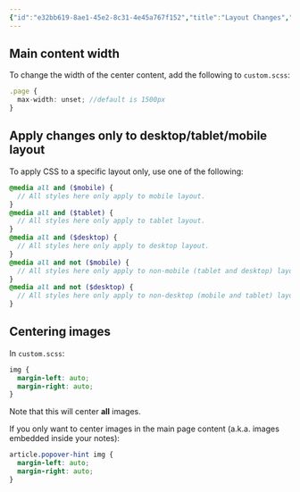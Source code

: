 ```yaml
---
{"id":"e32bb619-8ae1-45e2-8c31-4e45a767f152","title":"Layout Changes","description":"Overview of frequently requested layout changes.","publish":true,"date_created":"Wednesday, October 9th 2024, 10:19:03 pm","date_modified":"Tuesday, October 15th 2024, 5:03:02 pm","editing_lock":true,"live_preview":true,"cssclasses":["mado-heading"],"path":"Quartz/Modifications/Layout Changes.md","permalink":"/quartz/modifications/layout-changes/","PassFrontmatter":true}
---
```



## Main content width

To change the width of the center content, add the following to `custom.scss`:

```ts
.page {
  max-width: unset; //default is 1500px
}
```

## Apply changes only to desktop/tablet/mobile layout

To apply CSS to a specific layout only, use one of the following:

```scss
@media all and ($mobile) {
  // All styles here only apply to mobile layout.
}
@media all and ($tablet) {
  // All styles here only apply to tablet layout.
}
@media all and ($desktop) {
  // All styles here only apply to desktop layout.
}
@media all and not ($mobile) {
  // All styles here only apply to non-mobile (tablet and desktop) layouts.
}
@media all and not ($desktop) {
  // All styles here only apply to non-desktop (mobile and tablet) layouts.
}
```

## Centering images

In `custom.scss`:

```scss
img {
  margin-left: auto;
  margin-right: auto;
}
```

Note that this will center **all** images.

If you only want to center images in the main page content (a.k.a. images embedded inside your notes):

```scss
article.popover-hint img {
  margin-left: auto;
  margin-right: auto;
}
```
